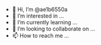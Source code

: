 - 👋 Hi, I’m @ae1b6550a
- 👀 I’m interested in ...
- 🌱 I’m currently learning ...
- 💞️ I’m looking to collaborate on ...
- 📫 How to reach me ...

<!---
ae1b6550a/ae1b6550a is a ✨ special ✨ repository because its `README.md` (this file) appears on your GitHub profile.
You can click the Preview link to take a look at your changes.
--->
